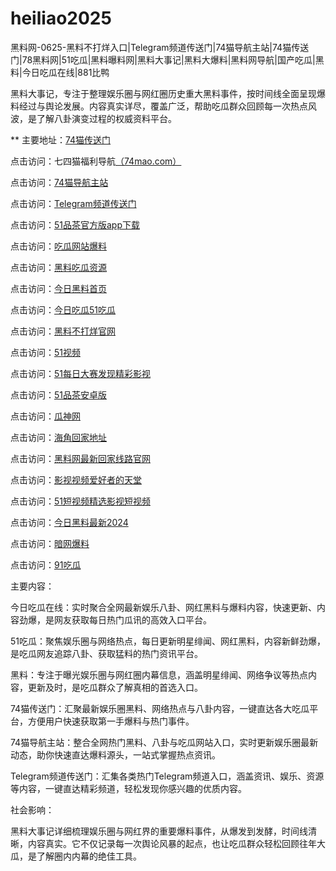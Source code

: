 # heiliao2025
黑料网-0625-黑料不打烊入口|Telegram频道传送门|74猫导航主站|74猫传送门|78黑料网|51吃瓜|黑料曝料网|黑料大事记|黑料大爆料|黑料网导航|国产吃瓜|黑料|今日吃瓜在线|881比鸭

黑料大事记，专注于整理娱乐圈与网红圈历史重大黑料事件，按时间线全面呈现爆料经过与舆论发展。内容真实详尽，覆盖广泛，帮助吃瓜群众回顾每一次热点风波，是了解八卦演变过程的权威资料平台。

** 主要地址：<a href="https://74mao.com/">74猫传送门</a>

点击访问：七四猫福利导航<a href="https://74mao.com/">（74mao.com）</a>

点击访问：<a href="https://74mao.com/">74猫导航主站</a>

点击访问：<a href="https://74mao.com/">Telegram频道传送门</a>

点击访问：<a href="https://pc10-26.pages.dev/">51品茶官方版app下载</a>

点击访问：<a href="https://heiliao2878.pages.dev/">吃瓜网站爆料</a>

点击访问：<a href="https://heiliao5626.pages.dev/">黑料吃瓜资源</a>

点击访问：<a href="https://heiliao738.pages.dev/">今日黑料首页</a>

点击访问：<a href="https://chigua287.pages.dev/">今日吃瓜51吃瓜</a>

点击访问：<a href="https://heiliao491.pages.dev/zrmvo.html">黑料不打烊官网</a>

点击访问：<a href="https://pc5-27.pages.dev/">51视频</a>

点击访问：<a href="https://pc6-28.pages.dev/">51每日大赛发现精彩影视</a>

点击访问：<a href="https://pc10-27.pages.dev/">51品茶安卓版</a>

点击访问：<a href="https://cg6-38.pages.dev/">瓜神网</a>

点击访问：<a href="https://hj-161.pages.dev/">海角回家地址</a>

点击访问：<a href="https://heiliao872.pages.dev/">黑料网最新回家线路官网</a>

点击访问：<a href="https://pc1-40.pages.dev/">影视视频爱好者的天堂</a>

点击访问：<a href="https://pc2-48.pages.dev/">51短视频精选影视短视频</a>

点击访问：<a href="https://heiliao281.pages.dev/">今日黑料最新2024</a>

点击访问：<a href="https://aw6-05.pages.dev/">暗网爆料</a>

点击访问：<a href="https://91chiguazhongxin.pages.dev/">91吃瓜</a>

主要内容：

今日吃瓜在线：实时聚合全网最新娱乐八卦、网红黑料与爆料内容，快速更新、内容劲爆，是网友获取每日热门瓜讯的高效入口平台。

51吃瓜：聚焦娱乐圈与网络热点，每日更新明星绯闻、网红黑料，内容新鲜劲爆，是吃瓜网友追踪八卦、获取猛料的热门资讯平台。

黑料：专注于曝光娱乐圈与网红圈内幕信息，涵盖明星绯闻、网络争议等热点内容，更新及时，是吃瓜群众了解真相的首选入口。

74猫传送门：汇聚最新娱乐圈黑料、网络热点与八卦内容，一键直达各大吃瓜平台，方便用户快速获取第一手爆料与热门事件。

74猫导航主站：整合全网热门黑料、八卦与吃瓜网站入口，实时更新娱乐圈最新动态，助你快速直达爆料源头，一站式掌握热点资讯。

Telegram频道传送门：汇集各类热门Telegram频道入口，涵盖资讯、娱乐、资源等内容，一键直达精彩频道，轻松发现你感兴趣的优质内容。

社会影响：

黑料大事记详细梳理娱乐圈与网红界的重要爆料事件，从爆发到发酵，时间线清晰，内容真实。它不仅记录每一次舆论风暴的起点，也让吃瓜群众轻松回顾往年大瓜，是了解圈内内幕的绝佳工具。

<span style="display:none;">[Canonical link](https://github.com/kri20250625/vmcv）</span>
